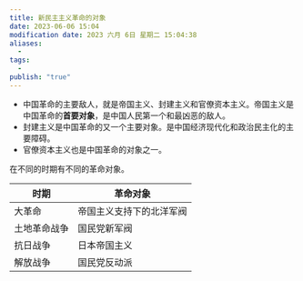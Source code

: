 ```yaml
---
title: 新民主主义革命的对象
date: 2023-06-06 15:04
modification date: 2023 六月 6日 星期二 15:04:38
aliases:
  - 
tags:
  - 
publish: "true"
---
```


- 中国革命的主要敌人，就是帝国主义、封建主义和官僚资本主义。帝国主义是中国革命的**首要对象**，是中国人民第一个和最凶恶的敌人。
- 封建主义是中国革命的又一个主要对象。是中国经济现代化和政治民主化的主要障碍。
- 官僚资本主义也是中国革命的对象之一。

在不同的时期有不同的革命对象。

| 时期         | 革命对象                 |
| ------------ | ------------------------ |
| 大革命       | 帝国主义支持下的北洋军阀 |
| 土地革命战争 |   国民党新军阀                 |
| 抗日战争     |  日本帝国主义                        |
| 解放战争             |      国民党反动派                    |
